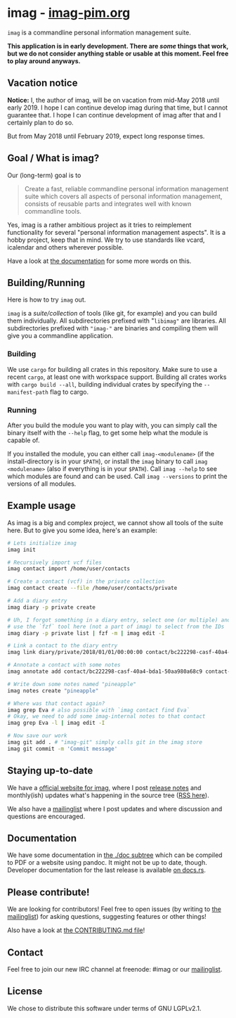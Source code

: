 # imag - [imag-pim.org](https://imag-pim.org)

`imag` is a commandline personal information management suite.

**This application is in early development. There are _some_ things that work,
but we do not consider anything stable or usable at this moment. Feel free to
play around anyways.**

## Vacation notice

**Notice:** I, the author of imag, will be on vacation from mid-May 2018 until
early 2019. I hope I can continue develop imag during that time, but I cannot
guarantee that. I hope I can continue development of imag after that and I
certainly plan to do so.

But from May 2018 until February 2019, expect long response times.


## Goal / What is imag?

Our (long-term) goal is to

> Create a fast, reliable commandline personal
> information management suite which covers all aspects of personal information
> management, consists of reusable parts and integrates well with known
> commandline tools.

Yes, imag is a rather ambitious project as it tries to reimplement functionality
for several "personal information management aspects". It is a hobby project,
keep that in mind. We try to use standards like vcard, icalendar and others
wherever possible.

Have a look at [the documentation](./doc/) for some more words on this.


## Building/Running

Here is how to try `imag` out.

`imag` is a _suite/collection_ of tools (like git, for example) and you can
build them individually.
All subdirectories prefixed with "`libimag"` are libraries.
All subdirectories prefixed with `"imag-"` are binaries and compiling them will
give you a commandline application.


### Building

We use `cargo` for building all crates in this repository.
Make sure to use a recent `cargo`, at least one with workspace support.
Building all crates works with `cargo build --all`, building individual crates
by specifying the `--manifest-path` flag to cargo.


### Running

After you build the module you want to play with, you can simply call the binary
itself with the `--help` flag, to get some help what the module is capable of.

If you installed the module, you can either call `imag-<modulename>` (if the
install-directory is in your `$PATH`), or install the `imag` binary to call
`imag <modulename>` (also if everything is in your `$PATH`).
Call `imag --help` to see which modules are found and can be used.
Call `imag --versions` to print the versions of all modules.


## Example usage

As imag is a big and complex project, we cannot show all tools of the suite
here. But to give you some idea, here's an example:

```bash
# Lets initialize imag
imag init

# Recursively import vcf files
imag contact import /home/user/contacts

# Create a contact (vcf) in the private collection
imag contact create --file /home/user/contacts/private

# Add a diary entry
imag diary -p private create

# Uh, I forgot something in a diary entry, select one (or multiple) and edit it
# use the `fzf` tool here (not a part of imag) to select from the IDs
imag diary -p private list | fzf -m | imag edit -I

# Link a contact to the diary entry
imag link diary/private/2018/01/01/00:00:00 contact/bc222298-casf-40a4-bda1-50aa980a68c9

# Annotate a contact with some notes
imag annotate add contact/bc222298-casf-40a4-bda1-50aa980a68c9 contact-notes

# Write down some notes named "pineapple"
imag notes create "pineapple"

# Where was that contact again?
imag grep Eva # also possible with `imag contact find Eva`
# Okay, we need to add some imag-internal notes to that contact
imag grep Eva -l | imag edit -I

# Now save our work
imag git add . # "imag-git" simply calls git in the imag store
imag git commit -m 'Commit message'
```


## Staying up-to-date

We have a [official website for imag](https://imag-pim.org), where I post
[release notes](https://imag-pim.org/releases/) and monthly(ish) updates what's
happening in the source tree ([RSS here](https://imag-pim.org/index.xml)).

We also have a [mailinglist](https://imag-pim.org/mailinglist/) where I post
updates and where discussion and questions are encouraged.


## Documentation

We have some documentation in [the ./doc subtree](./doc/)
which can be compiled to PDF or a website using pandoc.
It might not be up to date, though.
Developer documentation for the last release is available
[on docs.rs](https://docs.rs/releases/search?query=imag).


## Please contribute!

We are looking for contributors!
Feel free to open issues (by writing to
[the mailinglist](https://imag-pim.org/mailinglist/))
for asking questions, suggesting features or other things!

Also have a look at [the CONTRIBUTING.md file](./CONTRIBUTING.md)!


## Contact

Feel free to join our new IRC channel at freenode: #imag
or our [mailinglist](https://imag-pim.org/mailinglist/).


## License

We chose to distribute this software under terms of GNU LGPLv2.1.



